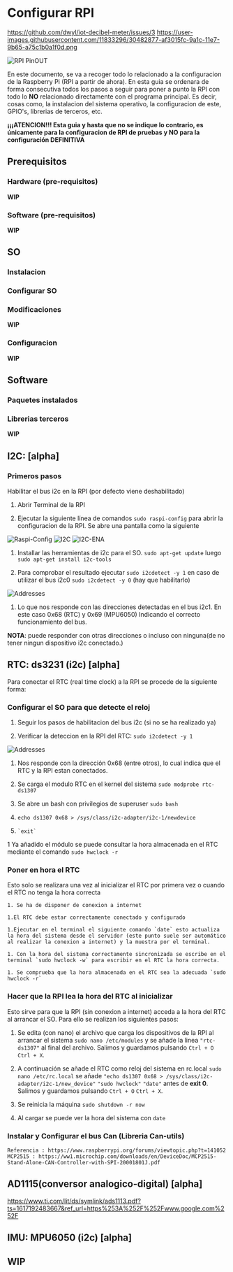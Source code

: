 # Configurar RPI
https://github.com/dwyl/iot-decibel-meter/issues/3
https://user-images.githubusercontent.com/11833296/30482877-af3015fc-9a1c-11e7-9b65-a75c1b0a1f0d.png

![RPI PinOUT](https://user-images.githubusercontent.com/11833296/30482877-af3015fc-9a1c-11e7-9b65-a75c1b0a1f0d.png)

En este documento, se va a recoger todo lo relacionado a la configuracion de la Raspberry Pi (RPI a partir de ahora). En esta guia se ordenara de forma consecutiva todos los pasos a seguir para poner a punto la RPI con todo lo **NO** relacionado directamente con el programa principal.
Es decir, cosas como, la instalacion del sistema operativo, la configuracion de este, GPIO's, librerias de terceros, etc.

**¡¡¡ATENCION!!! Esta guia y hasta que no se indique lo contrario, es únicamente para la configuracion de RPI de pruebas y NO para la configuración DEFINITIVA**

## Prerequisitos

  ### Hardware (pre-requisitos)  
  
**WIP**
    
  ### Software (pre-requisitos)
  
**WIP**
  
## SO

  ### Instalacion
  ### Configurar SO
  ### Modificaciones
  
**WIP**
    
  ### Configuracion
  
**WIP**

## Software

  ### Paquetes instalados
  ### Librerias terceros
**WIP**  

## I2C: [alpha]
  ### Primeros pasos
  Habilitar el bus i2c en la RPI (por defecto viene deshabilitado)
  1. Abrir Terminal de la RPI
    
  1. Ejecutar la siguiente línea de comandos `sudo raspi-config` para abrir la configuracion de la RPI. Se abre una pantalla como la siguiente
  
![Raspi-Config](/_Dump_Files/img/RASPICONFIG.PNG)
![I2C](/_Dump_Files/img/RASPICONFIG-I2C.PNG)
![I2C-ENA](/_Dump_Files/img/RASPICONFIG-I2C-ENA.PNG)        
   
  1. Installar las herramientas de i2c para el SO. `sudo apt-get update` luego `sudo apt-get install i2c-tools`
    
  1. Para comprobar el resultado ejecutar `sudo i2cdetect -y 1` en caso de utilizar el bus i2c0 `sudo i2cdetect -y 0` (hay que habilitarlo) 
  
![Addresses](/_Dump_Files/img/i2cdetect-example.PNG)

  1. Lo que nos responde con las direcciones detectadas en el bus i2c1. En este caso 0x68 (RTC) y 0x69 (MPU6050)
Indicando el correcto funcionamiento del bus. 

**NOTA**: puede responder con otras direcciones o incluso con ninguna(de no tener ningun dispositivo i2c conectado.)

## RTC: ds3231 (i2c) [alpha]
  Para conectar el RTC (real time clock) a la RPI se procede de la siguiente forma:
  ### Configurar el SO para que detecte el reloj
   
   1. Seguir los pasos de habilitacion del bus i2c (si no se ha realizado ya)
    
   1. Verificar la deteccion en la RPI del RTC:
        `sudo i2cdetect -y 1`
        
![Addresses](/_Dump_Files/img/i2cdetect-example.PNG)
   
   1. Nos responde con la dirección 0x68 (entre otros), lo cual indica que el RTC y la RPI estan conectados.
   
   1. Se carga el modulo RTC en el kernel del sistema
    `sudo modprobe rtc-ds1307`
    
   1. Se abre un bash con privilegios de superuser
    `sudo bash`
    
   1. `echo ds1307 0x68 > /sys/class/i2c-adapter/i2c-1/newdevice`
   
   1.     `exit`
        
   1 Ya añadido el módulo se puede consultar la hora almacenada en el RTC mediante el comando 
    `sudo hwclock -r`
  
  ### Poner en hora el RTC
  Esto solo se realizara una vez al inicializar el RTC por primera vez o cuando el RTC no tenga la hora correcta
    
    1. Se ha de disponer de conexion a internet
    
    1.El RTC debe estar correctamente conectado y configurado
    
    1.Ejecutar en el terminal el siguiente comando `date` esto actualiza la hora del sistema desde el servidor (este punto suele ser automático al realizar la conexion a internet) y la muestra por el terminal.
    
    1. Con la hora del sistema correctamente sincronizada se escribe en el terminal `sudo hwclock -w` para escribir en el RTC la hora correcta.
    
    1. Se comprueba que la hora almacenada en el RTC sea la adecuada `sudo hwclock -r`
    
   ### Hacer que la RPI lea la hora del RTC al inicializar
   Esto sirve para que la RPI (sin conexion a internet) acceda a la hora del RTC al arrancar el SO. Para ello se realizan los siguientes pasos:
   
   1. Se edita (con nano) el archivo que carga los dispositivos de la RPI al arrancar el sistema
   `sudo nano /etc/modules`
   y se añade la linea `"rtc-ds1307"` al final del archivo. Salimos y guardamos pulsando `Ctrl + O` `Ctrl + X`.
   
   1. A continuación se añade el RTC como reloj del sistema en rc.local
   `sudo nano /etc/rc.local`
   se añade `"echo ds1307 0x68 > /sys/class/i2c-adapter/i2c-1/new_device"`
   `"sudo hwclock"`
   `"date"`
   antes de **exit 0**. Salimos y guardamos pulsando `Ctrl + O` `Ctrl + X`.
   
   1. Se reinicia la máquina `sudo shutdown -r now`
   
   1. Al cargar se puede ver la hora del sistema con `date`
   
### Instalar y Configurar el bus Can (Libreria Can-utils)
    Referencia : https://www.raspberrypi.org/forums/viewtopic.php?t=141052 
    MCP2515 : https://ww1.microchip.com/downloads/en/DeviceDoc/MCP2515-Stand-Alone-CAN-Controller-with-SPI-20001801J.pdf

## AD1115(conversor analogico-digital) [alpha]
https://www.ti.com/lit/ds/symlink/ads1113.pdf?ts=1617192483667&ref_url=https%253A%252F%252Fwww.google.com%252F

## IMU: MPU6050 (i2c) [alpha]



## **WIP**
